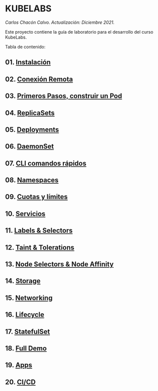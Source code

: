 # KUBELABS <!-- omit in TOC -->
*Carlos Chacón Calvo. Actualización: Diciembre 2021.*

Este proyecto contiene la guía de laboratorio para el desarrollo del curso KubeLabs. <!-- omit in TOC -->

Tabla de contenido:

## 01. [Instalación](./01.Instalación.md)
## 02. [Conexión Remota](./02.ConexionRemota.md)
## 03. [Primeros Pasos, construir un Pod](./03.PrimerosPasos.md)
## 04. [ReplicaSets](./04.ReplicaSets.md)
## 05. [Deployments](./05.Deployments.md)
## 06. [DaemonSet](./06.DaemonSet.md)
## 07. [CLI comandos rápidos](./07.CLI.md)
## 08. [Namespaces](./08.Namespaces.md)
## 09. [Cuotas y límites](./09.Cuotas-Limites.md)
## 10. [Servicios](./10.Servicios.md)
## 11. [Labels & Selectors](./11.Labels-Selectors.md)
## 12. [Taint & Tolerations](./12.Taint-Tolerations.md)
## 13. [Node Selectors & Node Affinity](./13.Node_Selectors-Node_Affinity.md)
## 14. [Storage](./14.Storage.md)
## 15. [Networking](./15.Networking.md)
## 16. [Lifecycle](./16.Lifecycle.md)
## 17. [StatefulSet](./17.StatefulSet.md)
## 18. [Full Demo](./18.Full_Demo.md)
## 19. [Apps](./19.Apps.md)
## 20. [CI/CD](./20.CICD.md)


